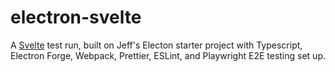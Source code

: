 # electron-svelte

A [Svelte](https://svelte.dev/) test run, built on Jeff's Electon starter project with Typescript, Electron Forge, Webpack, Prettier, ESLint, and Playwright E2E testing set up.
